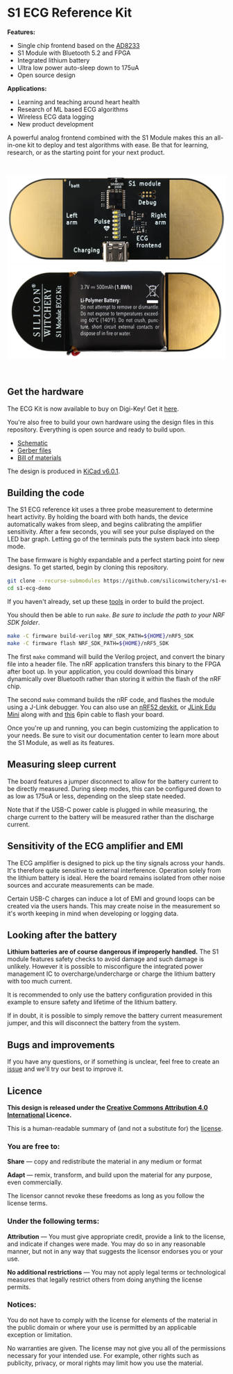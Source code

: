 # S1 ECG Reference Kit

**Features:**

- Single chip frontend based on the [AD8233](https://www.analog.com/en/products/ad8233.html)
- S1 Module with Bluetooth 5.2 and FPGA
- Integrated lithium battery
- Ultra low power auto-sleep down to 175uA
- Open source design

**Applications:**

- Learning and teaching around heart health
- Research of ML based ECG algorithms
- Wireless ECG data logging
- New product development

A powerful analog frontend combined with the S1 Module makes this an all-in-one kit to deploy and test algorithms with ease. Be that for learning, research, or as the starting point for your next product.


<br>

![S1 ECG Board](images/s1-ecg-kit-front.png)
![S1 ECG Board](images/s1-ecg-kit-back.png)

<br>

## Get the hardware

The ECG Kit is now available to buy on Digi-Key! Get it [here](https://www.digikey.com/en/products/detail/silicon-witchery/S1-ECG-KIT/15926538).

You're also free to build your own hardware using the design files in this repository. Everything is open source and ready to build upon.

- [Schematic](https://github.com/siliconwitchery/s1-ecg-demo/blob/main/schematic.pdf)
- [Gerber files](https://github.com/siliconwitchery/s1-ecg-demo/tree/main/gerber-files/factory-version)
- [Bill of materials](https://github.com/siliconwitchery/s1-ecg-demo/blob/main/bill-of-materials.pdf)

The design is produced in [KiCad v6.0.1](https://www.kicad.org/download/).

## Building the code

The S1 ECG reference kit uses a three probe measurement to determine heart activity. By holding the board with both hands, the device automatically wakes from sleep, and begins calibrating the amplifier sensitivity. After a few seconds, you will see your pulse displayed on the LED bar graph. Letting go of the terminals puts the system back into sleep mode.

The base firmware is highly expandable and a perfect starting point for new designs. To get started, begin by cloning this repository.

``` bash
git clone --recurse-submodules https://github.com/siliconwitchery/s1-ecg-demo.git
cd s1-ecg-demo
```

If you haven't already, set up these [tools](https://github.com/siliconwitchery/s1-sdk/blob/main/README.md#setting-up-the-tools) in order to build the project.

You should then be able to run `make`. *Be sure to include the path to your NRF SDK folder*.

``` bash
make -C firmware build-verilog NRF_SDK_PATH=${HOME}/nRF5_SDK
make -C firmware flash NRF_SDK_PATH=${HOME}/nRF5_SDK
```

The first `make` command will build the Verilog project, and convert the binary file into a header file. The nRF application transfers this binary to the FPGA after boot up. In your application, you could download this binary dynamically over Bluetooth rather than storing it within the flash of the nRF chip.

The second `make` command builds the nRF code, and flashes the module using a J-Link debugger. You can also use an [nRF52 devkit](https://www.nordicsemi.com/Products/Development-hardware/nrf52-dk), or [JLink Edu Mini](https://www.digikey.se/product-detail/en/segger-microcontroller-systems/8-08-91-J-LINK-EDU-MINI/899-1061-ND/7387472) along with and [this](https://www.tag-connect.com/product/tc2030-ctx-nl-6-pin-no-legs-cable-with-10-pin-micro-connector-for-cortex-processors) 6pin cable to flash your board.

Once you're up and running, you can begin customizing the application to your needs. Be sure to visit our documentation center to learn more about the S1 Module, as well as its features.

## Measuring sleep current

The board features a jumper disconnect to allow for the battery current to be directly measured. During sleep modes, this can be configured down to as low as 175uA or less, depending on the sleep state needed.

Note that if the USB-C power cable is plugged in while measuring, the charge current to the battery will be measured rather than the discharge current.

## Sensitivity of the ECG amplifier and EMI

The ECG amplifier is designed to pick up the tiny signals across your hands. It's therefore quite sensitive to external interference. Operation solely from the lithium battery is ideal. Here the board remains isolated from other noise sources and accurate measurements can be made.

Certain USB-C charges can induce a lot of EMI and ground loops can be created via the users hands. This may create noise in the measurement so it's worth keeping in mind when developing or logging data.

## Looking after the battery

**Lithium batteries are of course dangerous if improperly handled.** The S1 module features safety checks to avoid damage and such damage is unlikely. However it is possible to misconfigure the integrated power management IC to overcharge/undercharge or charge the lithium battery with too much current.

It is recommended to only use the battery configuration provided in this example to ensure safety and lifetime of the lithium battery.

If in doubt, it is possible to simply remove the battery current measurement jumper, and this will disconnect the battery from the system.

## Bugs and improvements

If you have any questions, or if something is unclear, feel free to create an [issue](https://github.com/siliconwitchery/s1-ecg-demo/issues) and we'll try our best to improve it.

## Licence

**This design is released under the [Creative Commons Attribution 4.0 International](https://creativecommons.org/licenses/by/4.0/) Licence.**

This is a human-readable summary of (and not a substitute for) the [license](https://creativecommons.org/licenses/by/4.0/legalcode).

### You are free to:

**Share** — copy and redistribute the material in any medium or format

**Adapt** — remix, transform, and build upon the material
for any purpose, even commercially.

The licensor cannot revoke these freedoms as long as you follow the license terms.

### Under the following terms:

**Attribution** — You must give appropriate credit, provide a link to the license, and indicate if changes were made. You may do so in any reasonable manner, but not in any way that suggests the licensor endorses you or your use.

**No additional restrictions** — You may not apply legal terms or technological measures that legally restrict others from doing anything the license permits.

### Notices:

You do not have to comply with the license for elements of the material in the public domain or where your use is permitted by an applicable exception or limitation.

No warranties are given. The license may not give you all of the permissions necessary for your intended use. For example, other rights such as publicity, privacy, or moral rights may limit how you use the material.